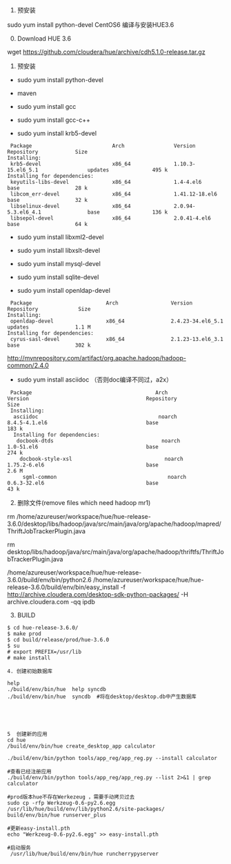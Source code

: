 
1. 预安装

sudo yum install python-devel
CentOS6 编译与安装HUE3.6

0. Download HUE 3.6

 wget https://github.com/cloudera/hue/archive/cdh5.1.0-release.tar.gz


1. 预安装

* sudo yum install python-devel

* maven

* sudo yum install gcc

* sudo yum install gcc-c++

* sudo yum install krb5-devel
>
```
 Package                          Arch                Version                          Repository            Size
Installing:
 krb5-devel                       x86_64              1.10.3-15.el6_5.1                updates              495 k
Installing for dependencies:
 keyutils-libs-devel              x86_64              1.4-4.el6                        base                  28 k
 libcom_err-devel                 x86_64              1.41.12-18.el6                   base                  32 k
 libselinux-devel                 x86_64              2.0.94-5.3.el6_4.1               base                 136 k
 libsepol-devel                   x86_64              2.0.41-4.el6                     base                  64 k
```

* sudo yum install libxml2-devel

* sudo yum install libxslt-devel

* sudo yum install mysql-devel



* sudo yum install sqlite-devel

* sudo yum install  openldap-devel
>
```
 Package                        Arch                 Version                          Repository             Size
Installing:
 openldap-devel                 x86_64               2.4.23-34.el6_5.1                updates               1.1 M
Installing for dependencies:
 cyrus-sasl-devel               x86_64               2.1.23-13.el6_3.1                base                  302 k

```




http://mvnrepository.com/artifact/org.apache.hadoop/hadoop-common/2.4.0



* sudo yum install asciidoc  （否则doc编译不同过，a2x）
>
```
 Package                                        Arch                                Version                                      Repository                         Size
 Installing:
  asciidoc                                       noarch                              8.4.5-4.1.el6                                base                              183 k
  Installing for dependencies:
   docbook-dtds                                   noarch                              1.0-51.el6                                   base                              274 k
    docbook-style-xsl                              noarch                              1.75.2-6.el6                                 base                              2.6 M
     sgml-common                                    noarch                              0.6.3-32.el6                                 base                               43 k
```


2. 删除文件(remove files which need hadoop mr1)

rm /home/azureuser/workspace/hue/hue-release-3.6.0/desktop/libs/hadoop/java/src/main/java/org/apache/hadoop/mapred/ThriftJobTrackerPlugin.java

rm desktop/libs/hadoop/java/src/main/java/org/apache/hadoop/thriftfs/ThriftJobTrackerPlugin.java



 /home/azureuser/workspace/hue/hue-release-3.6.0/build/env/bin/python2.6 /home/azureuser/workspace/hue/hue-release-3.6.0/build/env/bin/easy_install -f http://archive.cloudera.com/desktop-sdk-python-packages/    -H archive.cloudera.com -qq ipdb


3. BUILD
```shell
$ cd hue-release-3.6.0/
$ make prod
$ cd build/release/prod/hue-3.6.0
$ su 
# export PREFIX=/usr/lib
# make install

4. 创建初始数据库

help
./build/env/bin/hue  help syncdb
./build/env/bin/hue  syncdb  #将在desktop/desktop.db中产生数据库





5  创建新的应用
cd hue
/build/env/bin/hue create_desktop_app calculator

./build/env/bin/python tools/app_reg/app_reg.py --install calculator

#查看已经注册应用
./build/env/bin/python tools/app_reg/app_reg.py --list 2>&1 | grep calculator

#prod版本hue不存在Werkezeug ，需要手动拷贝过去
sudo cp -rfp Werkzeug-0.6-py2.6.egg  /usr/lib/hue/build/env/lib/python2.6/site-packages/
build/env/bin/hue runserver_plus

#更新easy-install.pth
echo "Werkzeug-0.6-py2.6.egg" >> easy-install.pth

#启动服务
 /usr/lib/hue/build/env/bin/hue runcherrypyserver

